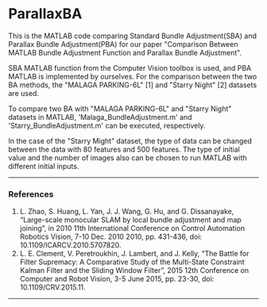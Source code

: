 # ParallaxBA

This is the MATLAB code comparing Standard Bundle Adjustment(SBA) and Parallax Bundle Adjustment(PBA) for our paper "Comparison Between MATLAB Bundle Adjustment Function and Parallax Bundle Adjustment".

SBA MATLAB function from the Computer Vision toolbox is used, and PBA MATLAB is implemented by ourselves. 
For the comparison between the two BA methods, the "MALAGA PARKING-6L" [1] and "Starry Night" [2] datasets are used.

To compare two BA with "MALAGA PARKING-6L" and "Starry Night" datasets in MATLAB, 'Malaga_BundleAdjustment.m' and 'Starry_BundleAdjustment.m' can be executed, respectively.

In the case of the "Starry Might" dataset, the type of data can be changed between the data with 80 features and 500 features. The type of initial value and the number of images also can be chosen to run MATLAB with different initial inputs. 
   
                
                                
----         
### References
1. L. Zhao, S. Huang, L. Yan, J. J. Wang, G. Hu, and G. Dissanayake, “Large-scale monocular SLAM by local bundle adjustment and map joining”, in 2010 11th International Conference on Control Automation Robotics Vision, 7-10 Dec. 2010 2010, pp. 431-436, doi: 10.1109/ICARCV.2010.5707820.
2. L. E. Clement, V. Peretroukhin, J. Lambert, and J. Kelly, “The Battle for Filter Supremacy: A Comparative Study of the Multi-State Constraint Kalman Filter and the Sliding Window Filter”, 2015 12th Conference on Computer and Robot Vision, 3-5 June 2015, pp. 23-30, doi: 10.1109/CRV.2015.11.               
----
